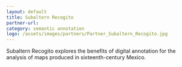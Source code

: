 ```yaml
---
layout: default
title: Subaltern Recogito
partner-url:
category: semantic annotation
logo: /assets/images/partners/Partner_Subaltern_Recogito.jpg
---
```


Subaltern Recogito explores the benefits of digital annotation for the analysis of maps produced in sixteenth-century Mexico.
